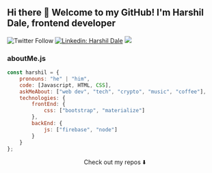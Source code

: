## Hi there 👋 Welcome to my GitHub! I'm Harshil Dale, frontend developer


![Twitter Follow](https://img.shields.io/twitter/follow/DaleHarshil?style=social)
[![Linkedin: Harshil Dale](https://img.shields.io/badge/-Harshil-blue?style=flat-square&logo=Linkedin&logoColor=white&link=https://https://www.linkedin.com/in/Harshil-Dale-59845a1b4/)](https://www.linkedin.com/in/harshil-dale-2853621a1)
![](https://visitor-badge.glitch.me/badge?page_id=HarshilDale.HarshilDale)

### aboutMe.js

```javascript 
const harshil = {
    pronouns: "he" | "him",
    code: [Javascript, HTML, CSS],
    askMeAbout: ["web dev", "tech", "crypto", "music", "coffee"],
    technologies: {
        frontEnd: {
            css: ["bootstrap", "materialize"]
        },
        backEnd: {
            js: ["firebase", "node"]
        }        
    }
};
```

<p align="center">
Check out my repos ⬇️  
</p>
